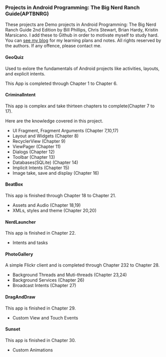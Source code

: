 ### Projects in Android Programming: The Big Nerd Ranch Guide(APTBNRG)

These projects are Demo projects in Android Programming: The Big Nerd Ranch Guide 2nd Edition by Bill Phillips, Chris Stewart, Brian Hardy, Kristin Marsicano. I add these to Github in order to motivate myself to study hard. You can [see my blog] for my learning plans and notes. All rights reserved by the authors. If any offence, please contact me.

[see my blog]:https://smartjinyu.com/android/2016/10/25/Begin_to_learn_android_again.html

#### GeoQuiz

Used to exlore the fundamentals of Android projects like activities, layouts, and explicit intents.

This App is completed through Chapter 1 to Chapter 6.


#### CriminalIntent

This app is complex and take thirteen chapters to complete(Chapter 7 to 17).

Here are the knowledge covered in this project.

- UI Fragment, Fragment Arguments (Chapter 7,10,17)
- Layout and Widgets (Chapter 8)
- RecyclerView (Chapter 9)
- ViewPager (Chapter 11)
- Dialogs (Chapter 12)
- Toolbar (Chapter 13)
- Databases(SQLite) (Chapter 14)
- Implicit Intents (Chapter 15)
- Image take, save and display (Chapter 16)

#### BeatBox

This app is finished through Chapter 18 to Chapter 21.

- Assets and Audio (Chapter 18,19)
- XMLs, styles and theme (Chapter 20,20)

#### NerdLauncher

This app is finished in Chapter 22.

- Intents and tasks

#### PhotoGallery

A simple Flickr client and is completed through Chapter 232 to Chapter 28.

- Background Threads and Muti-threads (Chapter 23,24)
- Background Services (Chapter 26)
- Broadcast Intents (Chapter 27)

#### DragAndDraw

This app is finished in Chapter 29.

- Custom View and Touch Events

#### Sunset

This app is finished in Chapter 30.

- Custom Animations